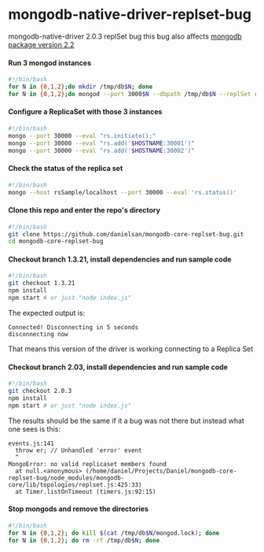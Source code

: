 # mongodb-native-driver-replset-bug

mongodb-native-driver 2.0.3 replSet bug
this bug also affects [mongodb package version 2.2](https://github.com/mongodb/node-mongodb-native/tree/2.2)


#### Run 3 mongod instances
```bash
#!/bin/bash
for N in {0,1,2};do mkdir /tmp/db$N; done
for N in {0,1,2};do mongod --port 3000$N --dbpath /tmp/db$N --replSet rsSample --smallfiles --logpath /tmp/db$N/mongodb.log --fork; done
```
#### Configure a ReplicaSet with those 3 instances
```bash
#!/bin/bash
mongo --port 30000 --eval "rs.initiate();"
mongo --port 30000 --eval "rs.add('$HOSTNAME:30001')"
mongo --port 30000 --eval "rs.add('$HOSTNAME:30002')"
```

#### Check the status of the replica set
```bash
#!/bin/bash
mongo --host rsSample/localhost --port 30000 --eval 'rs.status()'
```
#### Clone this repo and enter the repo's directory
```bash
#!/bin/bash
git clone https://github.com/danielsan/mongodb-core-replset-bug.git
cd mongodb-core-replset-bug
```
#### Checkout branch 1.3.21, install dependencies and run sample code
```bash
#!/bin/bash
git checkout 1.3.21
npm install
npm start # or just "node index.js"
```
The expected output is:

    Connected! Disconnecting in 5 seconds
    disconnecting now

That means this version of the driver is working connecting to a Replica Set

#### Checkout branch 2.03, install dependencies and run sample code
```bash
#!/bin/bash
git checkout 2.0.3
npm install
npm start # or just "node index.js"
```
The results should be the same if it a bug was not there but instead what one sees is this:

    events.js:141
      throw er; // Unhandled 'error' event
      ^
    MongoError: no valid replicaset members found
      at null.<anonymous> (/home/daniel/Projects/Daniel/mongodb-core-replset-bug/node_modules/mongodb-core/lib/topologies/replset.js:425:33)
      at Timer.listOnTimeout (timers.js:92:15)

#### Stop mongods and remove the directories
```bash
#!/bin/bash
for N in {0,1,2}; do kill $(cat /tmp/db$N/mongod.lock); done
for N in {0,1,2}; do rm -rf /tmp/db$N; done
```
